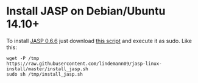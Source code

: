 Install JASP on Debian/Ubuntu 14.10+
====================================

To install [JASP 0.6.6](https://jasp-stats.org/) just download [this script](https://raw.githubusercontent.com/lindemann09/jasp-linux-install/master/install_jasp.sh)
and execute it as sudo. Like this:

```
wget -P /tmp 
https://raw.githubusercontent.com/lindemann09/jasp-linux-install/master/install_jasp.sh
sudo sh /tmp/install_jasp.sh
```




